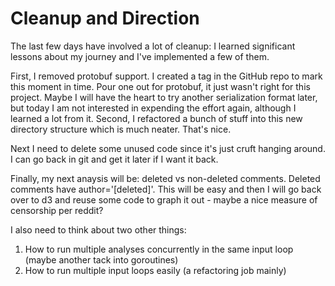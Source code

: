 # Cleanup and Direction

The last few days have involved a lot of cleanup: I learned significant lessons about my journey and I've implemented a few of them.

First, I removed protobuf support.  I created a tag in the GitHub repo to mark this moment in time.  Pour one out for protobuf, it just wasn't right for this project.  Maybe I will have the heart to try another serialization format later, but today I am not interested in expending the effort again, although I learned a lot from it.
Second, I refactored a bunch of stuff into this new directory structure which is much neater.  That's nice.

Next I need to delete some unused code since it's just cruft hanging around.  I can go back in git and get it later if I want it back.

Finally, my next anaysis will be: deleted vs non-deleted comments. Deleted comments have author='[deleted]'.  This will be easy and then I will go back over to d3 and reuse some code to graph it out - maybe a nice measure of censorship per reddit?

I also need to think about two other things:
1. How to run multiple analyses concurrently in the same input loop (maybe another tack into goroutines)
2. How to run multiple input loops easily (a refactoring job mainly)

